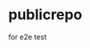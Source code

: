 # publicrepo
for e2e test




































































































































































































































































































































































































































































































































































































































































































































































































































































































































































































































































































































































































































































































































































































































































































































































































































































































































































































































































































